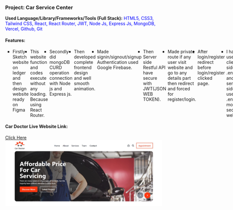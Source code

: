 ﻿<h3>Project: Car Service Center</h3>
<p><b>Used Language/Library/Frameworks/Tools (Full Stack):</b> <span style="color:blue;">HTML5, CSS3, Tailwind CSS, React, React Router, JWT, Node Js, Express Js, MongoDB, Vercel, Github, Git</span></p>
<h4>Features:</h4>
<ul type="square" style="display:flex; gap:5px; margin-bottom:10px;">
  <li>Firstly Sketch website on ledger and then design website ready on Figma</li>
  <li>This website function and codes execute without any loading. Because using React Router.</li>
  <li>Secondly did mongoDB CURD operation connection with Node js and Express js.</li>
  <li>Then developed complete frontend design and well smooth animation.</li>
  <li>Made signin/signout/signup Authentication used Google Firebase.</li>
  <li>Then Server side Restful API have secure with JWT(JSON WEB TOKEN).</li>
  <li>Made private route if any user visit website and go to any details part then redirect and forced for register/login.</li>
  <li>After login/register redirect before login/register clicked page.</li>
  <li>I have used on client side .env.local and server side used .env for more secure website.</li>
  <li>Then saved server side code privately and client side code publicly.</li>
  <li>Server side deploy on vercel.</li>
  <li>Client side deploy on firebase hosting.</li>
</ul>
<h4>Car Doctor Live Website Link: </h4><a href="https://cars-doctor-54bba.web.app/" target="_blank">Click Here</a>
<img src="cover-img.JPG" alt="Webpage cover image"/>
 
 
